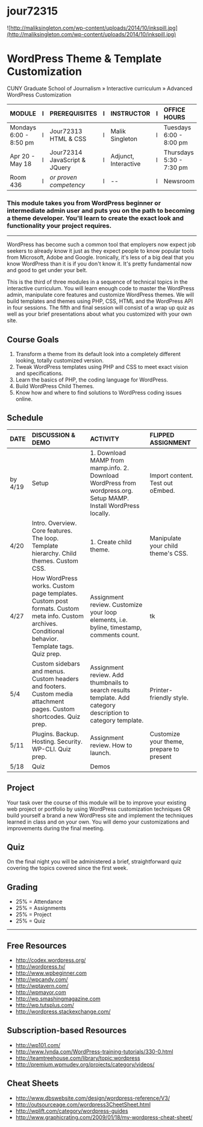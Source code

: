 jour72315
=========

![http://maliksingleton.com/wp-content/uploads/2014/10/inkspill.jpg](http://maliksingleton.com/wp-content/uploads/2014/10/inkspill.jpg)
# WordPress Theme & Template Customization

CUNY Graduate School of Journalism » Interactive curriculum » Advanced WordPress Customization

MODULE | l | PREREQUISITES | l | INSTRUCTOR | l | OFFICE HOURS
:---|:---|:---|:---|:---|:---|:---
Mondays 6:00 - 8:50 pm | l | Jour72313 HTML & CSS | l | Malik Singleton | l | Tuesdays 6:00 - 8:00 pm
Apr 20 - May 18 | l | Jour72314 JavaScript & JQuery | l | Adjunct, Interactive | l | Thursdays 5:30 - 7:30 pm
Room 436 | l | _or proven competency_ | l | -- | l | Newsroom

### This module takes you from WordPress beginner or intermediate admin user and puts you on the path to becoming a theme developer. You'll learn to create the exact look and functionality your project requires.
---
WordPress has become such a common tool that employers now expect job seekers to already know it just as they expect people to know popular tools from Microsoft, Adobe and Google. Ironically, it's less of a big deal that you know WordPress than it is if you don't know it. It's pretty fundamental now and good to get under your belt.

This is the third of three modules in a sequence of technical topics in the interactive curriculum. You will learn enough code to master the WordPress admin, manipulate core features and customize WordPress themes. We will build templates and themes using PHP, CSS, HTML and the WordPress API in four sessions. The fifth and final session will consist of a wrap up quiz as well as your brief presentations about what you customized with your own site.

## Course Goals
1. Transform a theme from its default look into a completely different looking, totally customized version.
2. Tweak WordPress templates using PHP and CSS to meet exact vision and specifications.
3. Learn the basics of PHP, the coding language for WordPress.
4. Build WordPress Child Themes.
5. Know how and where to find solutions to WordPress coding issues online.

## Schedule
DATE | DISCUSSION & DEMO | ACTIVITY | FLIPPED ASSIGNMENT
:--- |:--- |:--- |:---
by 4/19 | Setup | 1. Download MAMP from mamp.info. 2. Download WordPress from wordpress.org. Setup MAMP. Install WordPress locally. | Import content. Test out oEmbed.
4/20 | Intro. Overview. Core features. The loop. Template hierarchy. Child themes. Custom CSS. | 1. Create child theme. | Manipulate your child theme's CSS. | Create a landing page.
4/27 | How WordPress works. Custom page templates. Custom post formats. Custom meta info. Custom archives. Conditional behavior. Template tags. Quiz prep. | Assignment review. Customize your loop elements, i.e. byline, timestamp, comments count. | tk
5/4 | Custom sidebars and menus. Custom headers and footers. Custom media attachment pages. Custom shortcodes. Quiz prep. | Assignment review. Add thumbnails to search results template. Add category description to category template. | Printer-friendly style.
5/11 | Plugins. Backup. Hosting. Security. WP-CLI. Quiz prep. | Assignment review. How to launch. | Customize your theme, prepare to present
5/18 | Quiz | Demos | 

## Project
Your task over the course of this module will be to improve your existing web project or portfolio by using WordPress customization techniques OR build yourself a brand a new WordPress site and implement the techniques learned in class and on your own. You will demo your customizations and improvements during the final meeting.

## Quiz
On the final night you will be administered a brief, straightforward quiz covering the topics covered since the first week.

## Grading
- 25% = Attendance
- 25% = Assignments
- 25% = Project
- 25% = Quiz

---

## Free Resources
- <http://codex.wordpress.org/>
- <http://wordpress.tv/>
- <http://www.wpbeginner.com>
- <http://wpcandy.com/>
- <http://wptavern.com/>
- <http://wpmayor.com>
- <http://wp.smashingmagazine.com>
- <http://wp.tutsplus.com/>
- <http://wordpress.stackexchange.com/>

## Subscription-based Resources
- <http://wp101.com/>
- <http://www.lynda.com/WordPress-training-tutorials/330-0.html>
- <http://teamtreehouse.com/library/topic:wordpress>
- <http://premium.wpmudev.org/projects/category/videos/>

## Cheat Sheets
- <http://www.dbswebsite.com/design/wordpress-reference/V3/>
- <http://outsourceage.com/wordpress3CheetSheet.html>
- <http://wplift.com/category/wordpress-guides>
- <http://www.graphicrating.com/2009/01/18/my-wordpress-cheat-sheet/>
